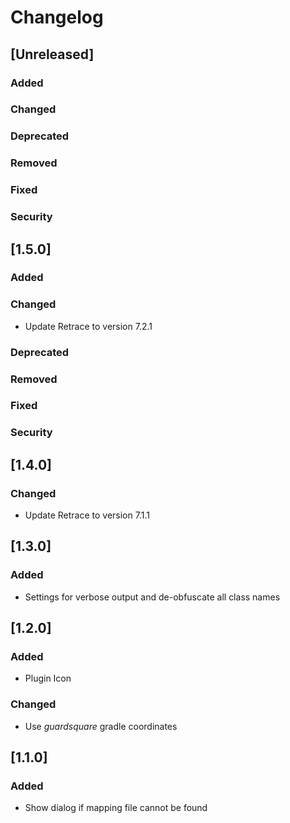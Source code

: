 # Changelog

## [Unreleased]
### Added

### Changed

### Deprecated

### Removed

### Fixed

### Security

## [1.5.0]
### Added

### Changed
- Update Retrace to version 7.2.1

### Deprecated

### Removed

### Fixed

### Security

## [1.4.0]
### Changed
- Update Retrace to version 7.1.1

## [1.3.0]
### Added
- Settings for verbose output and de-obfuscate all class names

## [1.2.0]
### Added
- Plugin Icon

### Changed
- Use _guardsquare_ gradle coordinates

## [1.1.0]
### Added
- Show dialog if mapping file cannot be found